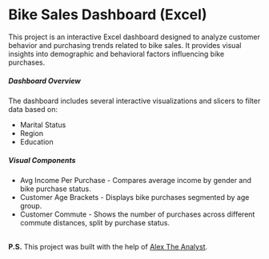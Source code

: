 # Bike Sales Dashboard (Excel)
This project is an interactive Excel dashboard designed to analyze customer behavior and purchasing trends related to bike sales. It provides visual insights into demographic and behavioral factors influencing bike purchases.

##### Dashboard Overview
The dashboard includes several interactive visualizations and slicers to filter data based on:
  * Marital Status
  * Region
  * Education

##### Visual Components
  * Avg Income Per Purchase - Compares average income by gender and bike purchase status.
  * Customer Age Brackets - Displays bike purchases segmented by age group.
  * Customer Commute - Shows the number of purchases across different commute distances, split by purchase status.<br><br>

**P.S.** This project was built with the help of [Alex The Analyst](https://www.youtube.com/@AlexTheAnalyst).
